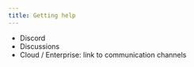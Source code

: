 ```yaml
---
title: Getting help
---
```


- Discord
- Discussions
- Cloud / Enterprise: link to communication channels